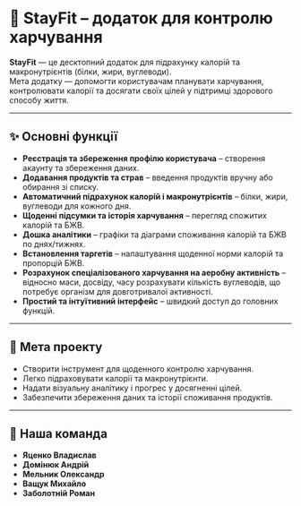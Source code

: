 # 🥗 StayFit – додаток для контролю харчування

**StayFit** — це десктопний додаток для підрахунку калорій та макронутрієнтів (білки, жири, вуглеводи).  
Мета додатку — допомогти користувачам планувати харчування, контролювати калорії та досягати своїх цілей у підтримці здорового способу життя.

---

## ✨ Основні функції

- **Реєстрація та збереження профілю користувача** – створення акаунту та збереження даних.
- **Додавання продуктів та страв** – введення продуктів вручну або обирання зі списку.
- **Автоматичний підрахунок калорій і макронутрієнтів** – білки, жири, вуглеводи для кожного дня.
- **Щоденні підсумки та історія харчування** – перегляд спожитих калорій та БЖВ.
- **Дошка аналітики** – графіки та діаграми споживання калорій та БЖВ по днях/тижнях.
- **Встановлення таргетів** – налаштування щоденної норми калорій та пропорцій БЖВ.
- **Розрахунок спеціалізованого харчування на аеробну активність** – відносно маси, досвіду, часу розрахувати кількість вуглеводів, що потребує організм для довготривалої активності.
- **Простий та інтуїтивний інтерфейс** – швидкий доступ до головних функцій.

---

## 🎯 Мета проекту

- Створити інструмент для щоденного контролю харчування.
- Легко підраховувати калорії та макронутрієнти.
- Надати візуальну аналітику і прогрес у досягненні цілей.
- Забезпечити збереження даних та історії споживання продуктів.

---

## 👥 Наша команда

- **Яценко Владислав**
- **Домінюк Андрій**
- **Мельник Олександр**
- **Ващук Михайло**
- **Заболотній Роман**
